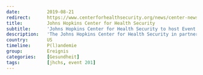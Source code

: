 ```yaml
---
date:          2019-08-21
redirect:      https://www.centerforhealthsecurity.org/news/center-news/2019/2019-08-21-event201.html
title:         Johns Hopkins Center for Health Security
subtitle:      'Johns Hopkins Center for Health Security to host Event 201, a global pandemic exercise'
description:   'The Johns Hopkins Center for Health Security in partnership with the World Economic Forum and the Bill and Melinda Gates Foundation will host a global pandemic exercise called “Event 201” on Friday, October 18, 2019, in New York City.'
country:       US
timeline:      P(l)andemie
group:         Ereignis
categories:    [Gesundheit]
tags:          [jhchs, event 201]
---
```

